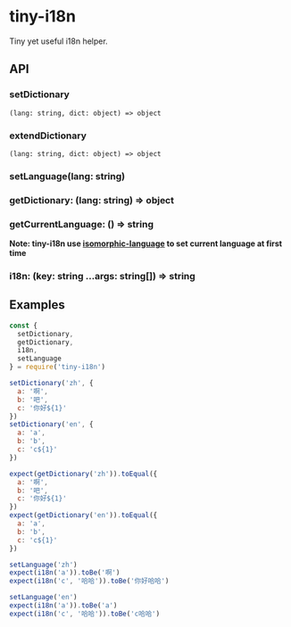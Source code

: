 # tiny-i18n

Tiny yet useful i18n helper.

## API

### setDictionary 
`(lang: string, dict: object) => object`   

### extendDictionary 
`(lang: string, dict: object) => object`  

### setLanguage(lang: string)

### getDictionary: (lang: string) => object
### getCurrentLanguage: () => string
**Note: tiny-i18n use [isomorphic-language](https://www.npmjs.com/package/isomorphic-language) to set current language at first time**

### i18n: (key: string ...args: string[]) => string

## Examples

```javascript
const {
  setDictionary,
  getDictionary,
  i18n,
  setLanguage
} = require('tiny-i18n')

setDictionary('zh', {
  a: '啊',
  b: '吧',
  c: '你好${1}'
})
setDictionary('en', {
  a: 'a',
  b: 'b',
  c: 'c${1}'
})

expect(getDictionary('zh')).toEqual({
  a: '啊',
  b: '吧',
  c: '你好${1}'
})
expect(getDictionary('en')).toEqual({
  a: 'a',
  b: 'b',
  c: 'c${1}'
})

setLanguage('zh')
expect(i18n('a')).toBe('啊')
expect(i18n('c', '哈哈')).toBe('你好哈哈')

setLanguage('en')
expect(i18n('a')).toBe('a')
expect(i18n('c', '哈哈')).toBe('c哈哈')
```
